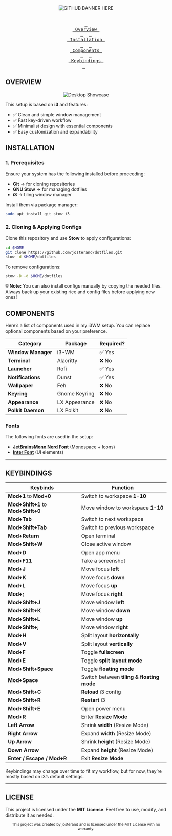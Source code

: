 <div align="center">
    <img src="https://raw.githubusercontent.com/josterand/assets/refs/heads/main/dotfiles/Embeds/banner.png" alt="GITHUB BANNER HERE">
</div>

<br>
<br>

<div align="center">
    <a href="#overview"><kbd> <br> Overview <br> </kbd></a>&ensp;&ensp;
    <a href="#installation"><kbd> <br> Installation <br> </kbd></a>&ensp;&ensp;
    <a href="#components"><kbd> <br> Components <br> </kbd></a>&ensp;&ensp;
    <a href="#keybindings"><kbd> <br> Keybindings <br> </kbd></a>&ensp;&ensp;
</div>

## OVERVIEW

<div align="center">
    <img src="https://raw.githubusercontent.com/josterand/assets/refs/heads/main/dotfiles/Embeds/showcase.png" alt="Desktop Showcase">
</div>

This setup is based on **i3** and features:
- ✅ Clean and simple window management
- ✅ Fast key-driven workflow
- ✅ Minimalist design with essential components
- ✅ Easy customization and expandability

## INSTALLATION

### **1. Prerequisites**

Ensure your system has the following installed before proceeding:

-   **Git** → for cloning repositories
-   **GNU Stow** → for managing dotfiles
-   **i3** → tiling window manager

Install them via package manager:

```bash
sudo apt install git stow i3
```

### **2. Cloning & Applying Configs**

Clone this repository and use **Stow** to apply configurations:

```bash
cd $HOME
git clone https://github.com/josterand/dotfiles.git
stow -d $HOME/dotfiles
```

To remove configurations:

```bash
stow -D -d $HOME/dotfiles
```

**💡 Note:** You can also install configs manually by copying the needed files. Always back up your existing rice and config files before applying new ones!

## COMPONENTS

Here’s a list of components used in my i3WM setup. You can replace optional components based on your preference.

| **Category**       | **Package**   | **Required?** |
| ------------------ | ------------- | ------------- |
| **Window Manager** | i3-WM         | ✅ Yes        |
| **Terminal**       | Alacritty     | ❌ No         |
| **Launcher**       | Rofi          | ✅ Yes        |
| **Notifications**  | Dunst         | ✅ Yes        |
| **Wallpaper**      | Feh           | ❌ No         |
| **Keyring**        | Gnome Keyring | ❌ No         |
| **Appearance**     | LX Appearance | ❌ No         |
| **Polkit Daemon**  | LX Polkit     | ❌ No         |

### **Fonts**

The following fonts are used in the setup:

-   **[JetBrainsMono Nerd Font](https://www.nerdfonts.com/font-downloads)** (Monospace + Icons)
-   **[Inter Font](https://fonts.google.com/specimen/Inter)** (UI elements)

---

## KEYBINDINGS

| **Keybinds**                       | **Function**                              |
| ---------------------------------- | ----------------------------------------- |
| **Mod+1** to **Mod+0**             | Switch to workspace **1-10**              |
| **Mod+Shift+1** to **Mod+Shift+0** | Move window to workspace **1-10**         |
| **Mod+Tab**                        | Switch to next workspace                  |
| **Mod+Shift+Tab**                  | Switch to previous workspace              |
| **Mod+Return**                     | Open terminal                             |
| **Mod+Shift+W**                    | Close active window                       |
| **Mod+D**                          | Open app menu                             |
| **Mod+F11**                        | Take a screenshot                         |
| **Mod+J**                          | Move focus **left**                       |
| **Mod+K**                          | Move focus **down**                       |
| **Mod+L**                          | Move focus **up**                         |
| **Mod+;**                          | Move focus **right**                      |
| **Mod+Shift+J**                    | Move window **left**                      |
| **Mod+Shift+K**                    | Move window **down**                      |
| **Mod+Shift+L**                    | Move window **up**                        |
| **Mod+Shift+;**                    | Move window **right**                     |
| **Mod+H**                          | Split layout **horizontally**             |
| **Mod+V**                          | Split layout **vertically**               |
| **Mod+F**                          | Toggle **fullscreen**                     |
| **Mod+E**                          | Toggle **split layout mode**              |
| **Mod+Shift+Space**                | Toggle **floating mode**                  |
| **Mod+Space**                      | Switch between **tiling & floating mode** |
| **Mod+Shift+C**                    | **Reload** i3 config                      |
| **Mod+Shift+R**                    | **Restart** i3                            |
| **Mod+Shift+E**                    | Open power menu                           |
| **Mod+R**                          | Enter **Resize Mode**                     |
| **Left Arrow**                     | Shrink **width** (Resize Mode)            |
| **Right Arrow**                    | Expand **width** (Resize Mode)            |
| **Up Arrow**                       | Shrink **height** (Resize Mode)           |
| **Down Arrow**                     | Expand **height** (Resize Mode)           |
| **Enter / Escape / Mod+R**         | Exit **Resize Mode**                      |

Keybindings may change over time to fit my workflow, but for now, they’re mostly based on i3’s default settings.

---

## LICENSE

This project is licensed under the **MIT License**.
Feel free to use, modify, and distribute it as needed.

<div align="center">
    <sub>This project was created by josterand and is licensed under the MIT License with no warranty.</sub>
</div>
